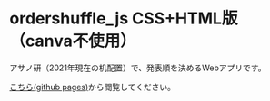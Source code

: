 # ordershuffle_js CSS+HTML版 （canva不使用）

アサノ研（2021年現在の机配置）で、発表順を決めるWebアプリです。

[こちら(github pages)](https://asano-lab.github.io/ordershuffle_js/)から閲覧してください。
